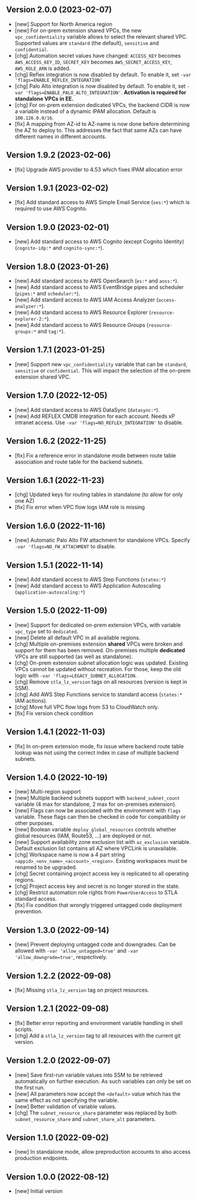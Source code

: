 ## Version 2.0.0 (2023-02-07)

* [new] Support for North America region
* [new] For on-prem extension shared VPCs, the new `vpc_confidentiality` variable allows to select the relevant shared VPC. Supported values are `standard` (the default), `sensitive` and `confidential`.
* [chg] Automation secret values have changed: `ACCESS_KEY` becomes `AWS_ACCESS_KEY_ID`, `SECRET_KEY` becomes `AWS_SECRET_ACCESS_KEY`, `AWS_ROLE_ARN` is added.
* [chg] Reflex integration is now disabled by default. To enable it, set `-var 'flags=ENABLE_REFLEX_INTEGRATION'`
* [chg] Palo Alto integration is now disabled by default. To enable it, set `-var 'flags=ENABLE_PALO_ALTO_INTEGRATION'`. **Activation is required for standalone VPCs in EE.**
* [chg] For on-prem extension dedicated VPCs, the backend CIDR is now a variable instead of a dynamic IPAM allocation. Default is `100.126.0.0/16`.
* [fix] A mapping from AZ-id to AZ-name is now done before determining the AZ to deploy to. This addresses the fact that same AZs can have different names in different accounts. 

## Version 1.9.2 (2023-02-06)

* [fix] Upgrade AWS provider to 4.53 which fixes IPAM allocation error

## Version 1.9.1 (2023-02-02)

* [fix] Add standard access to AWS Simple Email Service (`ses:*`) which is required to use AWS Cognito.

## Version 1.9.0 (2023-02-01)

* [new] Add standard access to AWS Cognito (except Cognito Identity) (`cognito-idp:*` and `cognito-sync:*`).

## Version 1.8.0 (2023-01-26)

* [new] Add standard access to AWS OpenSearch (`es:*` and `aoss:*`).
* [new] Add standard access to AWS EventBridge pipes and scheduler (`pipes:*` and `scheduler:*`).
* [new] Add standard access to AWS IAM Access Analyzer (`access-analyzer:*`).
* [new] Add standard access to AWS Resource Explorer (`resource-explorer-2:*`).
* [new] Add standard access to AWS Resource Groups (`resource-groups:*` and `tag:*`).

## Version 1.7.1 (2023-01-25)

* [new] Support new `vpc_confidentiality` variable that can be `standard`, `sensitive` or `confidential`. This will impact the selection of the on-prem extension shared VPC.

## Version 1.7.0 (2022-12-05)

* [new] Add standard access to AWS DataSync (`datasync:*`).
* [new] Add REFLEX CMDB integration for each account. Needs xP intranet access. Use `-var 'flags=NO_REFLEX_INTEGRATION'` to disable.

## Version 1.6.2 (2022-11-25)

* [fix] Fix a reference error in standalone mode between route table association and route table for the backend subnets.

## Version 1.6.1 (2022-11-23)

* [chg] Updated keys for routing tables in standalone (to allow for only one AZ) 
* [fix] Fix error when VPC flow logs IAM role is missing 

## Version 1.6.0 (2022-11-16)

* [new] Automatic Palo Alto FW attachment for standalone VPCs. Specify `-var 'flags=NO_FW_ATTACHMENT` to disable.

## Version 1.5.1 (2022-11-14)

* [new] Add standard access to AWS Step Functions (`states:*`)
* [new] Add standard access to AWS Application Autoscaling (`application-autoscaling:*`)

## Version 1.5.0 (2022-11-09)

* [new] Support for dedicated on-prem extension VPCs, with variable `vpc_type` set to `dedicated`.
* [new] Delete all default VPC in all available regions.
* [chg] Multiple on-premises extension **shared** VPCs were broken and support for them has been removed. On-premises
  multiple **dedicated** VPCs are still supported (as well as standalone).
* [chg] On-prem extension subnet allocation logic was updated. Existing VPCs cannot be updated without recreation. For
  those, keep the old logic with `-var 'flags=LEGACY_SUBNET_ALLOCATION`.
* [chg] Remove `stla_lz_version` tags on all resources (version is kept in SSM).
* [chg] Add AWS Step Functions service to standard access (`states:*` IAM actions).
* [chg] Move full VPC flow logs from S3 to CloudWatch only.
* [fix] Fix version check condition

## Version 1.4.1 (2022-11-03)

* [fix] In on-prem extension mode, fix issue where backend route table lookup was not using the correct index in case of
  multiple backend subnets.

## Version 1.4.0 (2022-10-19)

* [new] Multi-region support
* [new] Multiple backend subnets support with `backend_subnet_count` variable (4 max for standalone, 2 max for
  on-premises extension).
* [new] Flags can now be associated with the environment with `flags` variable. These flags can then be checked in code
  for compatibility or other purposes.
* [new] Boolean variable `deploy_global_resources` controls whether global resources (IAM, Route53, ...) are deployed or
  not.
* [new] Support availability zone exclusion list with `az_exclusion` variable. Default exclusion list contains all AZ
  where VPCLink is unavailable.
* [chg] Workspace name is now a 4 part string `<appid>_<env_name>_<account>_<region>`. Existing workspaces must be
  renamed to be upgraded.
* [chg] Secret containing project access key is replicated to all operating regions.
* [chg] Project access key and secret is no longer stored in the state.
* [chg] Restrict automation role rights from `PowerUserAccess` to STLA standard access.
* [fix] Fix condition that wrongly triggered untagged code deployment prevention.

## Version 1.3.0 (2022-09-14)

* [new] Prevent deploying untagged code and downgrades. Can be allowed with `-var 'allow_untagged=true'`
  and  `-var 'allow_downgrade=true'`, respectively.

## Version 1.2.2 (2022-09-08)

* [fix] Missing `stla_lz_version` tag on project resources.

## Version 1.2.1 (2022-09-08)

* [fix] Better error reporting and environment variable handling in shell scripts.
* [chg] Add a `stla_lz_version` tag to all resources with the current git version.

## Version 1.2.0 (2022-09-07)

* [new] Save first-run variable values into SSM to be retrieved automatically on further execution. As such variables
  can only be set on the first run.
* [new] All parameters now accept the `<default>` value which has the same effect as not specifying the variable.
* [new] Better validation of variable values.
* [chg] The `subnet_resource_share` parameter was replaced by both `subnet_resource_share` and `subnet_share_alt`
  parameters.

## Version 1.1.0 (2022-09-02)

* [new] In standalone mode, allow preproduction accounts to also access production endpoints.

## Version 1.0.0 (2022-08-12)

* [new] Initial version

